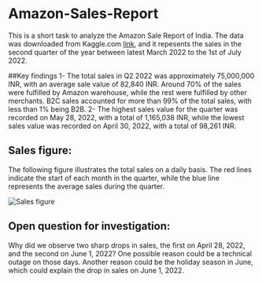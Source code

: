 # Amazon-Sales-Report
This is a short task to analyze the Amazon Sale Report of India. The data was downloaded from Kaggle.com [link](https://www.kaggle.com/datasets/thedevastator/unlock-profits-with-e-commerce-sales-data), and it repesents the sales in the second quarter of the year between latest March 2022 to the 1st of July 2022.

##Key findings
1- The total sales in Q2 2022 was approximately 75,000,000 INR, with an average sale value of 82,840 INR. Around 70% of the sales were fulfilled by Amazon warehouse, while the rest were fulfilled by other merchants. B2C sales accounted for more than 99% of the total sales, with less than 1% being B2B.
2- The highest sales value for the quarter was recorded on May 28, 2022, with a total of 1,165,038 INR, while the lowest sales value was recorded on April 30, 2022, with a total of 98,261 INR.

## Sales figure:
The following figure illustrates the total sales on a daily basis. The red lines indicate the start of each month in the quarter, while the blue line represents the average sales during the quarter.

![Sales figure](https://user-images.githubusercontent.com/107861698/229301545-9e52a05c-7ba7-457c-afcb-bc7aec5f195b.png)

## Open question for investigation: 
Why did we observe two sharp drops in sales, the first on April 28, 2022, and the second on June 1, 2022? One possible reason could be a technical outage on those days. Another reason could be the holiday season in June, which could explain the drop in sales on June 1, 2022.
